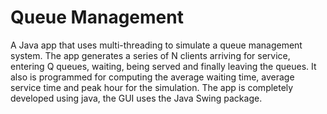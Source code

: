 # Queue Management

A Java app that uses multi-threading to simulate a queue management system.
The app generates a series of N clients arriving for service, entering Q queues, waiting, being served and finally leaving the queues. It also is programmed for computing the average waiting time, average service time and peak hour for the simulation.
The app is completely developed using java, the GUI uses the Java Swing package.